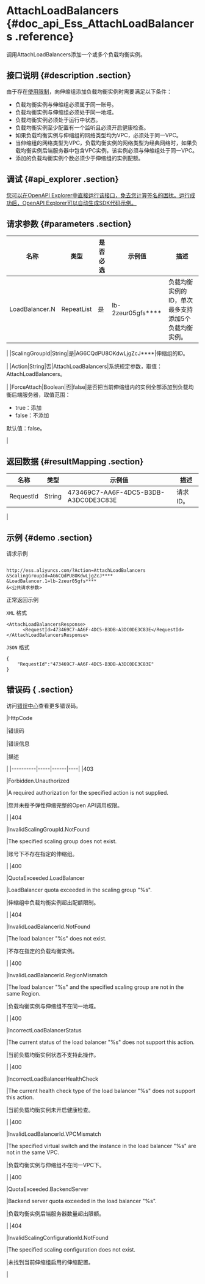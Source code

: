 # AttachLoadBalancers {#doc_api_Ess_AttachLoadBalancers .reference}

调用AttachLoadBalancers添加一个或多个负载均衡实例。

## 接口说明 {#description .section}

由于存在[使用限制](~~32459~~)，向伸缩组添加负载均衡实例时需要满足以下条件：

-   负载均衡实例与伸缩组必须属于同一账号。
-   负载均衡实例与伸缩组必须处于同一地域。
-   负载均衡实例必须处于运行中状态。
-   负载均衡实例至少配置有一个监听且必须开启健康检查。
-   如果负载均衡实例与伸缩组的网络类型均为VPC，必须处于同一VPC。
-   当伸缩组的网络类型为VPC，负载均衡实例的网络类型为经典网络时，如果负载均衡实例后端服务器中包含VPC实例，该实例必须与伸缩组处于同一VPC。
-   添加的负载均衡实例个数必须少于伸缩组的实例配额。

## 调试 {#api_explorer .section}

[您可以在OpenAPI Explorer中直接运行该接口，免去您计算签名的困扰。运行成功后，OpenAPI Explorer可以自动生成SDK代码示例。](https://api.aliyun.com/#product=Ess&api=AttachLoadBalancers&type=RPC&version=2014-08-28)

## 请求参数 {#parameters .section}

|名称|类型|是否必选|示例值|描述|
|--|--|----|---|--|
|LoadBalancer.N|RepeatList|是|lb-2zeur05gfs\*\*\*\*|负载均衡实例的ID，单次最多支持添加5个负载均衡实例。

 |
|ScalingGroupId|String|是|AG6CQdPU8OKdwLjgZcJ\*\*\*\*|伸缩组的ID。

 |
|Action|String|否|AttachLoadBalancers|系统规定参数，取值：AttachLoadBalancers。

 |
|ForceAttach|Boolean|否|false|是否把当前伸缩组内的实例全部添加到负载均衡后端服务器，取值范围：

 -   true：添加
-   false：不添加

 默认值：false。

 |

## 返回数据 {#resultMapping .section}

|名称|类型|示例值|描述|
|--|--|---|--|
|RequestId|String|473469C7-AA6F-4DC5-B3DB-A3DC0DE3C83E|请求ID。

 |

## 示例 {#demo .section}

请求示例

``` {#request_demo}

http://ess.aliyuncs.com/?Action=AttachLoadBalancers
&ScalingGroupId=AG6CQdPU8OKdwLjgZcJ****
&LoadBalancer.1=lb-2zeur05gfs****
&<公共请求参数>

```

正常返回示例

`XML` 格式

``` {#xml_return_success_demo}
<AttachLoadBalancersResponse>
      <RequestId>473469C7-AA6F-4DC5-B3DB-A3DC0DE3C83E</RequestId>
</AttachLoadBalancersResponse>
```

`JSON` 格式

``` {#json_return_success_demo}
{
	"RequestId":"473469C7-AA6F-4DC5-B3DB-A3DC0DE3C83E"
}
```

## 错误码 { .section}

访问[错误中心](https://error-center.aliyun.com/status/product/Ess)查看更多错误码。

|HttpCode

|错误码

|错误信息

|描述

|
|----------|-----|------|----|
|403

|Forbidden.Unauthorized

|A required authorization for the specified action is not supplied.

|您并未授予弹性伸缩完整的Open API调用权限。

|
|404

|InvalidScalingGroupId.NotFound

|The specified scaling group does not exist.

|账号下不存在指定的伸缩组。

|
|400

|QuotaExceeded.LoadBalancer

|LoadBalancer quota exceeded in the scaling group "%s".

|伸缩组中负载均衡实例超出配额限制。

|
|404

|InvalidLoadBalancerId.NotFound

|The load balancer "%s" does not exist.

|不存在指定的负载均衡实例。

|
|400

|InvalidLoadBalancerId.RegionMismatch

|The load balancer "%s" and the specified scaling group are not in the same Region.

|负载均衡实例与伸缩组不在同一地域。

|
|400

|IncorrectLoadBalancerStatus

|The current status of the load balancer "%s" does not support this action.

|当前负载均衡实例状态不支持此操作。

|
|400

|IncorrectLoadBalancerHealthCheck

|The current health check type of the load balancer "%s" does not support this action.

|当前负载均衡实例未开启健康检查。

|
|400

|InvalidLoadBalancerId.VPCMismatch

|The specified virtual switch and the instance in the load balancer "%s" are not in the same VPC.

|负载均衡实例与伸缩组不在同一VPC下。

|
|400

|QuotaExceeded.BackendServer

|Backend server quota exceeded in the load balancer "%s".

|负载均衡实例后端服务器数量超出限额。

|
|404

|InvalidScalingConfigurationId.NotFound

|The specified scaling configuration does not exist.

|未找到当前伸缩组启用的伸缩配置。

|

